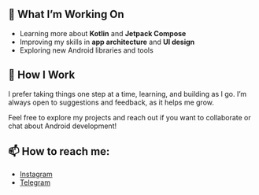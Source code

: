 ## 🚀 What I’m Working On  
- Learning more about **Kotlin** and **Jetpack Compose**  
- Improving my skills in **app architecture** and **UI design**  
- Exploring new Android libraries and tools

## 🌱 How I Work  
I prefer taking things one step at a time, learning, and building as I go. I’m always open to suggestions and feedback, as it helps me grow.

Feel free to explore my projects and reach out if you want to collaborate or chat about Android development!

## 📫 How to reach me:  
- [Instagram](https://instagram.com/ranggawaridat)  
- [Telegram](https://t.me/rwrdt)
